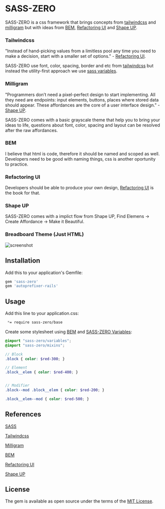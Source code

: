 # SASS-ZERO

SASS-ZERO is a css framework that brings concepts from [tailwindcss](https://tailwindcss.com) and [milligram](https://milligram.io) but with ideas from [BEM](http://getbem.com/naming), [Refactoring UI](https://refactoringui.com/book) and [Shape UP](https://basecamp.com/shapeup).

### Tailwindcss
"Instead of hand-picking values from a limitless pool any time you need to make a decision, start with a smaller set of options." - [Refactoring UI](https://refactoringui.com/book).

SASS-ZERO use font, color, spacing, border and etc from [tailwindcss](https://tailwindcss.com) but instead the utility-first approach we use [sass variables](https://sass-lang.com/documentation/variables).

### Milligram
"Programmers don’t need a pixel-perfect design to start implementing. All they need are endpoints: input elements, buttons, places where stored data should appear. These affordances are the core of a user interface design." - [Shape UP](https://basecamp.com/shapeup/3.2-chapter-10#affordances-before-pixel-perfect-screens).

SASS-ZERO comes with a basic grayscale theme that help you to bring your ideas to life, questions about font, color, spacing and layout can be resolved after the raw affordances.

### BEM
I believe that html is code, therefore it should be named and scoped as well. Developers need to be good with naming things, css is another oportunity to practice.

### Refactoring UI
Developers should be able to produce your own design, [Refactoring UI](https://refactoringui.com/book) is the book for that.

### Shape UP
SASS-ZERO comes with a implict flow from Shape UP, Find Elemens -> Create Affordance -> Make it Beautiful.

### Breadboard Theme (Just HTML)
![screenshot](https://nixo-etc.s3-sa-east-1.amazonaws.com/Screenshot_2020-02-18+Routeend.png)

## Installation

Add this to your application's Gemfile:

```ruby
gem 'sass-zero'
gem 'autoprefixer-rails'
```

## Usage

Add this line to your application.css:

```css
 *= require sass-zero/base
```

Create some stylesheet using [BEM](http://getbem.com/naming) and [SASS-ZERO Variables](https://github.com/lazaronixon/sass-zero/blob/master/vendor/assets/stylesheets/sass-zero/variables.scss):

```scss
@import "sass-zero/variables";
@import "sass-zero/mixins";

// Block
.block { color: $red-300; }

// Element
.block__elem { color: $red-400; }


// Modifier
.block--mod .block__elem { color: $red-200; }

.block__elem--mod { color: $red-500; }

```

## References

[SASS](https://sass-lang.com)

[Tailwindcss](https://tailwindcss.com)

[Milligram](https://milligram.io)

[BEM](http://getbem.com/naming)

[Refactoring UI](https://refactoringui.com/book)

[Shape UP](https://basecamp.com/shapeup)

## License

The gem is available as open source under the terms of the [MIT License](https://opensource.org/licenses/MIT).
